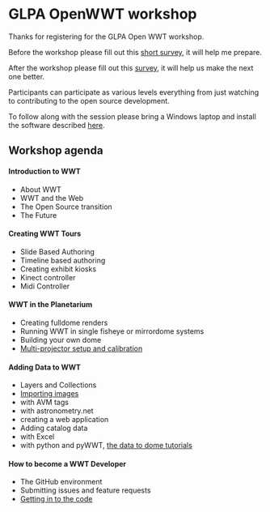 #  GLPA OpenWWT workshop

Thanks for registering for the GLPA Open WWT workshop. 

Before the workshop please fill out this [short survey](https://www.surveymonkey.com/r/2YYVB97), it will help me prepare.

After the workshop please fill out this [survey](https://www.surveymonkey.com/r/KXSLXBW), it will help us make the next one better.

Participants can participate as various levels everything from just watching to contributing to the open source development. 

To follow along with the session please bring a Windows laptop and install the software described [here](https://github.com/IPSScienceVisualization/Workshops/blob/master/WWTsetup.md).


## Workshop agenda

####  Introduction to WWT
+  About WWT
+  WWT and the Web
+  The Open Source transition
+  The Future
 
####  Creating WWT Tours
+  Slide Based Authoring
+  Timeline based authoring
+  Creating exhibit kiosks
  +  Kinect controller
  +  Midi Controller

#### WWT in the Planetarium
+  Creating fulldome renders
+  Running WWT in single fisheye or mirrordome systems
  +  Building your own dome
+  [Multi-projector setup and calibration](http://worldwidetelescope.org/Planetariums/)

#### Adding Data to WWT
+  Layers and Collections
+  [Importing images](http://worldwidetelescope.org/Developers/ImportImage)
  +  with AVM tags
  +  with astronometry.net
  +  creating a web application
+  Adding catalog data
  +  with Excel
  +  with python and pyWWT, [the data to dome tutorials](https://github.com/marksubbarao/pyWWT_AAS225)

#### How to become a WWT Developer
+  The GitHub environment
+  Submitting issues and feature requests
+  [Getting in to the code](https://github.com/WorldWideTelescope/wwt-windows-client)
